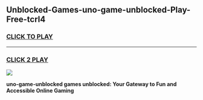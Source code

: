 
## Unblocked-Games-uno-game-unblocked-Play-Free-tcrl4
<h3>
<a href="https://premium76.site?title=uno-game-unblocked&ref=24M">CLICK TO PLAY</a></h3>
<hr>

<h3>
<a href="https://premium76.site?title=uno-game-unblocked&ref=24M">CLICK 2 PLAY</a>
  
</h3>

<a href="https://premium76.site?title=uno-game-unblocked&ref=24M"><img src="https://clearcache.store/games.png"></a>


**uno-game-unblocked games unblocked: Your Gateway to Fun and Accessible Online Gaming**
